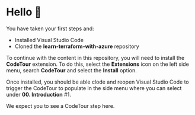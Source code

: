 # Hello 👋

You have taken your first steps and:

- Installed Visual Studio Code
- Cloned the **learn-terraform-with-azure** repository

To continue with the content in this repository, you will need to install the **CodeTour** extension. To do this, select the **Extensions** icon on the left side menu, search **CodeTour** and select the **Install** option.

Once installed, you should be able clode and reopen Visual Studio Code to trigger the CodeTour to populate in the side menu where you can select under **00. Introduction** #1.

We expect you to see a CodeTour step here.
